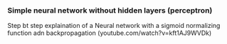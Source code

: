 ### Simple neural network without hidden layers (perceptron)

Step bt step explaination of a Neural network with a sigmoid normalizing function adn backpropagation (youtube.com/watch?v=kft1AJ9WVDk)

